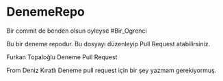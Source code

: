 # DenemeRepo


Bir commit de benden olsun oyleyse #Bir_Ogrenci

Bu bir deneme repodur. Bu dosyayı düzenleyip Pull Request atabilirsiniz. 


Furkan Topaloğlu Deneme Pull Request

From Deniz Kıratlı
Deneme pull request için bir şey yazmam gerekiyormuş.


